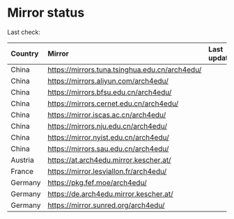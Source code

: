 <script src="./time.js"></script>
# Mirror status
Last check: <script type="text/javascript">localize(1727660836.5714836);</script>

|Country|Mirror|Last update|
|:------|:-----|:----------|
|China|https://mirrors.tuna.tsinghua.edu.cn/arch4edu/|<script type="text/javascript">localize(1727635526);</script>|
|China|https://mirrors.aliyun.com/arch4edu/|<script type="text/javascript">localize(1727635526);</script>|
|China|https://mirrors.bfsu.edu.cn/arch4edu/|<script type="text/javascript">localize(1727635526);</script>|
|China|https://mirrors.cernet.edu.cn/arch4edu/|<script type="text/javascript">localize(1727635526);</script>|
|China|https://mirror.iscas.ac.cn/arch4edu/|<script type="text/javascript">localize(1727635526);</script>|
|China|https://mirrors.nju.edu.cn/arch4edu/|<script type="text/javascript">localize(1727548919);</script>|
|China|https://mirror.nyist.edu.cn/arch4edu/|<script type="text/javascript">localize(1727591984);</script>|
|China|https://mirrors.sau.edu.cn/arch4edu/|<script type="text/javascript">localize(1727635526);</script>|
|Austria|https://at.arch4edu.mirror.kescher.at/|<script type="text/javascript">localize(1727635526);</script>|
|France|https://mirror.lesviallon.fr/arch4edu/|<script type="text/javascript">localize(1727635526);</script>|
|Germany|https://pkg.fef.moe/arch4edu/|<script type="text/javascript">localize(1727635526);</script>|
|Germany|https://de.arch4edu.mirror.kescher.at/|<script type="text/javascript">localize(1727635526);</script>|
|Germany|https://mirror.sunred.org/arch4edu/|<script type="text/javascript">localize(1727635526);</script>|

<script src="./tablefilter/tablefilter.js"></script>
<script src="./table.js"></script>